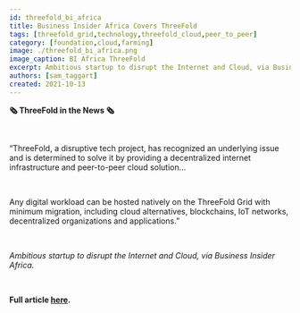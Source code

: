 ```yaml
---
id: threefold_bi_africa
title: Business Insider Africa Covers ThreeFold
tags: [threefold_grid,technology,threefold_cloud,peer_to_peer]
category: [foundation,cloud,farming]
image: ./threefold_bi_africa.png
image_caption: BI Africa ThreeFold
excerpt: Ambitious startup to disrupt the Internet and Cloud, via Business Insider Africa.
authors: [sam_taggart]
created: 2021-10-13
---
```


**🗞 ThreeFold in the News 🗞**

<br/>

“ThreeFold, a disruptive tech project, has recognized an underlying issue and is determined to solve it by providing a decentralized internet infrastructure and peer-to-peer cloud solution…

<br/>

Any digital workload can be hosted natively on the ThreeFold Grid with minimum migration, including cloud alternatives, blockchains, IoT networks, decentralized organizations and applications.”

<br/>

*Ambitious startup to disrupt the Internet and Cloud, via Business Insider Africa.*

<br/>

**Full article [here](https://africa.businessinsider.com/local/markets/ambitious-startup-to-disrupt-the-internet-and-cloud/b38rwj4).**